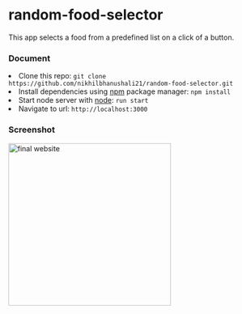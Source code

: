 # random-food-selector
This app selects a food from a predefined list on a click of a button.

### Document
<li>Clone this repo: <code>git clone https://github.com/nikhilbhanushali21/random-food-selector.git</code></li>
<li>Install dependencies using <a href="https://www.npmjs.com/" rel="nofollow">npm</a> package manager: <code>npm install</code></li>
<li>Start node server with <a href="https://nodemon.io/" rel="nofollow">node</a>: <code>run start</code></li>
<li>Navigate to url: <code>http://localhost:3000</code></li>

### Screenshot
<img width="321" alt="final website" src="https://user-images.githubusercontent.com/14084402/227903964-1d60bee1-8074-446c-9998-b4afef5ae1ab.png">
